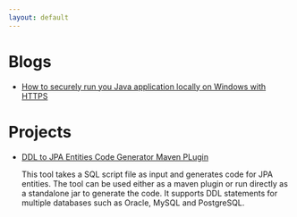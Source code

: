 ```yaml
---
layout: default
---
```


# Blogs

*   [How to securely run you Java application locally on Windows with HTTPS](./blogs/spring-boot-local-https.html)

# Projects

*   [DDL to JPA Entities Code Generator Maven PLugin](https://github.com/ngbsn/sqlscript2jpa-codegen)

    This tool takes a SQL script file as input and generates code for JPA entities. The tool can be used either as a maven plugin
    or run directly as a standalone jar to generate the code. It supports DDL statements for multiple databases such as Oracle, MySQL and PostgreSQL.
